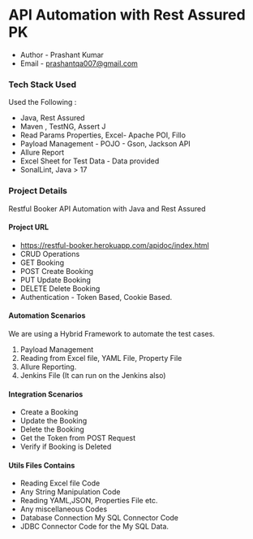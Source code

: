# API Automation with Rest Assured PK
- Author - Prashant Kumar
- Email - prashantqa007@gmail.com

### Tech Stack Used

Used the Following :

- Java, Rest Assured
- Maven , TestNG, Assert J
- Read Params Properties, Excel- Apache POI, Fillo
- Payload Management - POJO - Gson, Jackson API
- Allure Report
- Excel Sheet for Test Data - Data provided
- SonalLint, Java > 17

### Project Details

Restful Booker API Automation with Java and Rest Assured

#### Project URL 
- https://restful-booker.herokuapp.com/apidoc/index.html
- CRUD Operations
- GET Booking
- POST Create Booking
- PUT Update Booking
- DELETE Delete Booking
- Authentication - Token Based, Cookie Based.
#### Automation Scenarios
We are using a  Hybrid Framework to automate the test cases.
1. Payload Management
2. Reading from Excel file, YAML File, Property File
3. Allure Reporting.
4. Jenkins File  (It can run on the Jenkins also)

#### Integration Scenarios

- Create a Booking 
- Update the Booking
- Delete the Booking
- Get the Token from POST Request
- Verify if Booking is Deleted 

#### Utils Files Contains
- Reading Excel file Code
- Any String Manipulation Code
- Reading YAML,JSON, Properties File etc.
- Any miscellaneous Codes
- Database Connection My SQL Connector Code
- JDBC Connector Code for the My SQL Data.



